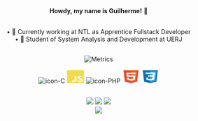 <div align="center">
<b>Howdy, my name is Guilherme!</b> 👋
<br><br>



 •  🔭 Currently working at NTL as Apprentice Fullstack Developer <br>
 • 🌱 Student of System Analysis and Development at UERJ
</div>

##

<div align="center">
 <img src="https://metrics.lecoq.io/GuiBarradas?template=classic&languages=1&isocalendar=1&base=header%2C%20activity%2C%20community%2C%20repositories%2C%20metadata&base.indepth=false&base.hireable=false&base.skip=false&isocalendar=false&isocalendar.duration=half-year&languages=false&languages.limit=10&languages.threshold=0%25&languages.other=false&languages.colors=github&languages.sections=most-used&languages.details=percentage&languages.indepth=false&languages.analysis.timeout=15&languages.categories=markup%2C%20programming&languages.recent.categories=markup%2C%20programming&languages.recent.load=300&languages.recent.days=14&config.timezone=America%2FSao_Paulo" alt="Metrics" width="50%">
</table>
  <div align="center" style="display: inline_block"><br>
    <img alt="icon-C" height="30" width="40" src="https://cdn.jsdelivr.net/gh/devicons/devicon/icons/c/c-original.svg">
    <img alt="icon-Js" height="30" width="40" src="https://raw.githubusercontent.com/devicons/devicon/master/icons/javascript/javascript-plain.svg">
    <img alt="icon-PHP" height="35" width="45" src="https://cdn.jsdelivr.net/gh/devicons/devicon/icons/php/php-plain.svg">
    <img alt="icon-HTML" height="30" width="40" src="https://raw.githubusercontent.com/devicons/devicon/master/icons/html5/html5-original.svg">
    <img alt="icon-CSS" height="30" width="40" src="https://raw.githubusercontent.com/devicons/devicon/master/icons/css3/css3-original.svg">
  </div>
  
  ##
  
  <div align="center"> 
  <a href="https://instagram.com/skrmartins" target="_blank"><img src="https://img.shields.io/badge/-Instagram-%23E4405F?style=for-the-badge&logo=instagram&logoColor=white" target="_blank"></a>
  <a href = "mailto:guilhermebarradasdev@gmail.com"><img src="https://img.shields.io/badge/-Gmail-%23333?style=for-the-badge&logo=gmail&logoColor=white" target="_blank"></a>
  <a href="https://www.linkedin.com/in/guilherme-barradas-47781820b/" target="_blank"><img src="https://img.shields.io/badge/-LinkedIn-%230077B5?style=for-the-badge&logo=linkedin&logoColor=white" target="_blank"></a> 
 <div align="center">
  <img align="center"src="https://capsule-render.vercel.app/api?type=waving&color=gradient&height=110&section=footer&animation=twinkling" />
</div>
